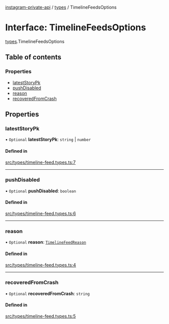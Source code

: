 [instagram-private-api](../../README.md) / [types](../../modules/types.md) / TimelineFeedsOptions

# Interface: TimelineFeedsOptions

[types](../../modules/types.md).TimelineFeedsOptions

## Table of contents

### Properties

- [latestStoryPk](TimelineFeedsOptions.md#lateststorypk)
- [pushDisabled](TimelineFeedsOptions.md#pushdisabled)
- [reason](TimelineFeedsOptions.md#reason)
- [recoveredFromCrash](TimelineFeedsOptions.md#recoveredfromcrash)

## Properties

### latestStoryPk

• `Optional` **latestStoryPk**: `string` \| `number`

#### Defined in

[src/types/timeline-feed.types.ts:7](https://github.com/Nerixyz/instagram-private-api/blob/b3351b9/src/types/timeline-feed.types.ts#L7)

___

### pushDisabled

• `Optional` **pushDisabled**: `boolean`

#### Defined in

[src/types/timeline-feed.types.ts:6](https://github.com/Nerixyz/instagram-private-api/blob/b3351b9/src/types/timeline-feed.types.ts#L6)

___

### reason

• `Optional` **reason**: [`TimelineFeedReason`](../../modules/types.md#timelinefeedreason)

#### Defined in

[src/types/timeline-feed.types.ts:4](https://github.com/Nerixyz/instagram-private-api/blob/b3351b9/src/types/timeline-feed.types.ts#L4)

___

### recoveredFromCrash

• `Optional` **recoveredFromCrash**: `string`

#### Defined in

[src/types/timeline-feed.types.ts:5](https://github.com/Nerixyz/instagram-private-api/blob/b3351b9/src/types/timeline-feed.types.ts#L5)
